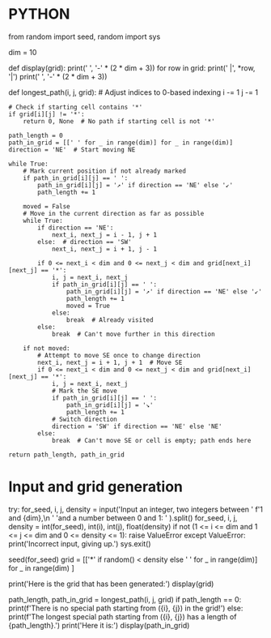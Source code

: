 # PYTHON


from random import seed, random
import sys

dim = 10

def display(grid):
    print('  ', '-' * (2 * dim + 3))
    for row in grid:
        print('   |', *row, '|')
    print('  ', '-' * (2 * dim + 3))

def longest_path(i, j, grid):
    # Adjust indices to 0-based indexing
    i -= 1
    j -= 1

    # Check if starting cell contains '*'
    if grid[i][j] != '*':
        return 0, None  # No path if starting cell is not '*'

    path_length = 0
    path_in_grid = [[' ' for _ in range(dim)] for _ in range(dim)]
    direction = 'NE'  # Start moving NE

    while True:
        # Mark current position if not already marked
        if path_in_grid[i][j] == ' ':
            path_in_grid[i][j] = '↗' if direction == 'NE' else '↙'
            path_length += 1

        moved = False
        # Move in the current direction as far as possible
        while True:
            if direction == 'NE':
                next_i, next_j = i - 1, j + 1
            else:  # direction == 'SW'
                next_i, next_j = i + 1, j - 1

            if 0 <= next_i < dim and 0 <= next_j < dim and grid[next_i][next_j] == '*':
                i, j = next_i, next_j
                if path_in_grid[i][j] == ' ':
                    path_in_grid[i][j] = '↗' if direction == 'NE' else '↙'
                    path_length += 1
                    moved = True
                else:
                    break  # Already visited
            else:
                break  # Can't move further in this direction

        if not moved:
            # Attempt to move SE once to change direction
            next_i, next_j = i + 1, j + 1  # Move SE
            if 0 <= next_i < dim and 0 <= next_j < dim and grid[next_i][next_j] == '*':
                i, j = next_i, next_j
                # Mark the SE move
                if path_in_grid[i][j] == ' ':
                    path_in_grid[i][j] = '↘'
                    path_length += 1
                # Switch direction
                direction = 'SW' if direction == 'NE' else 'NE'
            else:
                break  # Can't move SE or cell is empty; path ends here

    return path_length, path_in_grid

# Input and grid generation
try:
    for_seed, i, j, density = input('Input an integer, two integers between '
                                    f'1 and {dim},\n      '
                                    'and a number between 0 and 1: '
                                    ).split()
    for_seed, i, j, density = int(for_seed), int(i), int(j), float(density)
    if not (1 <= i <= dim and 1 <= j <= dim and 0 <= density <= 1):
        raise ValueError
except ValueError:
    print('Incorrect input, giving up.')
    sys.exit()

seed(for_seed)
grid = [['*' if random() < density else ' ' for _ in range(dim)]
        for _ in range(dim)
       ]

print('Here is the grid that has been generated:')
display(grid)

path_length, path_in_grid = longest_path(i, j, grid)
if path_length == 0:
    print(f'There is no special path starting from ({i}, {j}) in the grid!')
else:
    print(f'The longest special path starting from ({i}, {j}) has a length of {path_length}.')
    print('Here it is:')
    display(path_in_grid)
